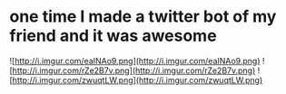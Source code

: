 one time I made a twitter bot of my friend and it was awesome
=============

![http://i.imgur.com/eaINAo9.png](http://i.imgur.com/eaINAo9.png)
![http://i.imgur.com/rZe2B7v.png](http://i.imgur.com/rZe2B7v.png)
![http://i.imgur.com/zwuqtLW.png](http://i.imgur.com/zwuqtLW.png)

